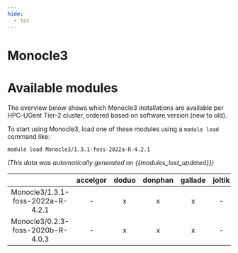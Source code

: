 ```yaml
---
hide:
  - toc
---
```


Monocle3
========

# Available modules


The overview below shows which Monocle3 installations are available per HPC-UGent Tier-2 cluster, ordered based on software version (new to old).

To start using Monocle3, load one of these modules using a `module load` command like:

```shell
module load Monocle3/1.3.1-foss-2022a-R-4.2.1
```

*(This data was automatically generated on {{modules_last_updated}})*  

| |accelgor|doduo|donphan|gallade|joltik|shinx|
| :---: | :---: | :---: | :---: | :---: | :---: | :---: |
|Monocle3/1.3.1-foss-2022a-R-4.2.1|-|x|x|x|-|-|
|Monocle3/0.2.3-foss-2020b-R-4.0.3|-|x|x|x|-|-|
